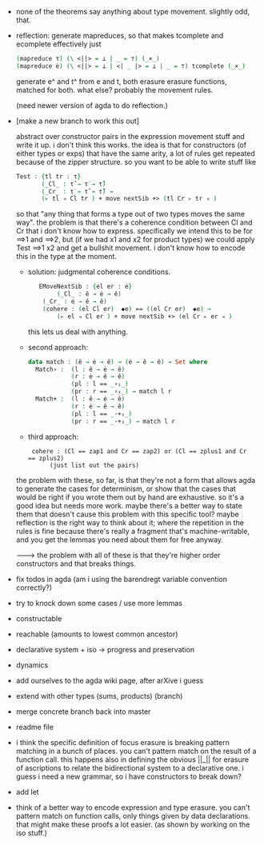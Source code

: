 - none of the theorems say anything about type movement. slightly odd,
  that.

- reflection: generate mapreduces, so that makes tcomplete and ecomplete
  effectively just
    ```agda
    (mapreduce τ̇) (\ <||> = ⊥ | _ = ⊤) (_×_)
    (mapreduce ė) (\ <||> = ⊥ | <| _ |> = ⊥ | _ = ⊤) tcomplete (_×_)
    ```
  generate e^ and t^ from e and t, both erasure erasure functions, matched
  for both. what else? probably the movement rules.

   (need newer version of agda to do reflection.)


- [make a new branch to work this out]

  abstract over constructor pairs in the expression movement stuff and
  write it up. i don't think this works. the idea is that for constructors
  (of either types or exps) that have the same arity, a lot of rules get
  repeated because of the zipper structure. so you want to be able to write
  stuff like
    ```agda
    Test : {tl tr : τ̇}
           (_Cl_ : τ̂ → τ̇ → τ̂)
           (_Cr_ : τ̇ → τ̂ → τ̂) →
           (▹ tl ◃ Cl tr ) + move nextSib +> (tl Cr ▹ tr ◃ )
    ```
  so that "any thing that forms a type out of two types moves the same
  way". the problem is that there's a coherence condition between Cl and Cr
  that i don't know how to express. specifically we intend this to be for
  ==>1 and ==>2, but (if we had x1 and x2 for product types) we could apply
  Test ==>1 x2 and get a bullshit movement. i don't know how to encode this
  in the type at the moment.

  * solution: judgmental coherence conditions.
    ```agda
       EMoveNextSib : {el er : ė}
            (_Cl_ : ê → ė → ê)
  	    (_Cr_ : ė → ê → ê)
   	    (cohere : (el Cl er)  ◆e) == ((el Cr er)  ◆e) →
            (▹ el ◃ Cl er ) + move nextSib +> (el Cr ▹ er ◃ )
     ```
     this lets us deal with anything.

  * second approach:

    ```agda
    data match : (ê → ė → ê) → (ė → ê → ê) → Set where
      Match∘ :  (l : ê → ė → ê)
                (r : ė → ê → ê)
                (pl : l == _∘₁_)
                (pr : r == _∘₂_) → match l r
      Match+ :  (l : ê → ė → ê)
                (r : ė → ê → ê)
                (pl : l == _·+₁_)
                (pr : r == _·+₂_) → match l r
    ```

  * third approach:
    ```
     cohere : (Cl == zap1 and Cr == zap2) or (Cl == zplus1 and Cr == zplus2)
     	  (just list out the pairs)
    ```
  the problem with these, so far, is that they're not a form that allows
  agda to generate the cases for determinism, or show that the cases that
  would be right if you wrote them out by hand are exhaustive. so it's a
  good idea but needs more work. maybe there's a better way to state them
  that doesn't cause this problem with this specific tool? maybe reflection
  is the right way to think about it; where the repetition in the rules is
  fine because there's really a fragment that's machine-writable, and you
  get the lemmas you need about them for free anyway.

  ---> the problem with all of these is that they're higher order
       constructors and that breaks things.

- fix todos in agda (am i using the barendregt variable convention correctly?)

- try to knock down some cases / use more lemmas

- constructable

- reachable (amounts to lowest common ancestor)

- declarative system + iso -> progress and preservation

- dynamics

- add ourselves to the agda wiki page, after arXive i guess

- extend with other types (sums, products) (branch)

- merge concrete branch back into master

- readme file

- i think the specific definition of focus erasure is breaking pattern
  matching in a bunch of places. you can't pattern match on the result of a
  function call. this happens also in defining the obvious ||_|| for
  erasure of ascriptions to relate the bidirectional system to a
  declarative one. i guess i need a new grammar, so i have constructors to
  break down?

- add let

- think of a better way to encode expression and type erasure. you can't
  pattern match on function calls, only things given by data
  declarations. that might make these proofs a lot easier. (as shown by
  working on the iso stuff.)
